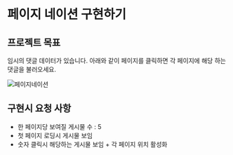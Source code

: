 
# 페이지 네이션 구현하기


## 프로젝트 목표
임시의 댓글 데이터가 있습니다.
아래와 같이 페이지를 클릭하면 각 페이지에 해당 하는 댓글을 불러오세요.

![페이지네이션](https://user-images.githubusercontent.com/12206933/103061321-5d9c7600-45ee-11eb-99dc-1944a5981740.gif)



## 구현시 요청 사항
- 한 페이지당 보여질 게시물 수 : 5
- 첫 페이지 로딩시 게시물 보임
- 숫자 클릭시 해당하는 게시물 보임 + 각 페이지 위치 활성화
